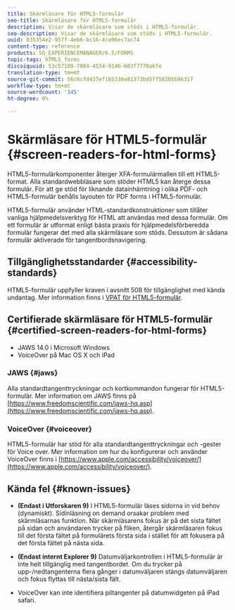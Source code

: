 ```yaml
---
title: Skärmläsare för HTML5-formulär
seo-title: Skärmläsare för HTML5-formulär
description: Visar de skärmläsare som stöds i HTML5-formulär.
seo-description: Visar de skärmläsare som stöds i HTML5-formulär.
uuid: 035354e2-957f-4eb6-bc16-4ca96ec7ac74
content-type: reference
products: SG_EXPERIENCEMANAGER/6.5/FORMS
topic-tags: hTML5_forms
discoiquuid: 53c57180-7004-4534-9146-603f7770a6fe
translation-type: tm+mt
source-git-commit: 56c6cfd437ef185336e81373bd5f758205b96317
workflow-type: tm+mt
source-wordcount: '345'
ht-degree: 0%

---
```



# Skärmläsare för HTML5-formulär {#screen-readers-for-html-forms}

HTML5-formulärkomponenter återger XFA-formulärmallen till ett HTML5-format. Alla standardwebbläsare som stöder HTML5 kan återge dessa formulär. För att ge stöd för liknande datainhämtning i olika PDF- och HTML5-formulär behålls layouten för PDF forms i HTML5-formulär.

HTML5-formulär använder HTML-standardkonstruktioner som tillåter vanliga hjälpmedelsverktyg för HTML att användas med dessa formulär. Om ett formulär är utformat enligt bästa praxis för hjälpmedelsförberedda formulär fungerar det med alla skärmläsare som stöds. Dessutom är sådana formulär aktiverade för tangentbordsnavigering.

## Tillgänglighetsstandarder {#accessibility-standards}

HTML5-formulär uppfyller kraven i avsnitt 508 för tillgänglighet med kända undantag. Mer information finns i [VPAT för HTML5-formulär](https://www.adobe.com/mena_en/accessibility/compliance/livecycle-mobile-forms-es4-section-508-vpat.html).

## Certifierade skärmläsare för HTML5-formulär {#certified-screen-readers-for-html-forms}

* JAWS 14.0 i Microsoft Windows
* VoiceOver på Mac OS X och iPad

### JAWS {#jaws}

Alla standardtangenttryckningar och kortkommandon fungerar för HTML5-formulär. Mer information om JAWS finns på [https://www.freedomscientific.com/jaws-hq.asp](https://www.freedomscientific.com/jaws-hq.asp).

### VoiceOver {#voiceover}

HTML5-formulär har stöd för alla standardtangenttryckningar och -gester för Voice over. Mer information om hur du konfigurerar och använder VoiceOver finns i [https://www.apple.com/accessibility/voiceover/](https://www.apple.com/accessibility/voiceover/).

## Kända fel {#known-issues}

* **(Endast i Utforskaren 9)** I HTML5-formulär läses sidorna in vid behov (dynamiskt). Sidinläsning on demand orsakar problem med skärmläsarnas funktion. När skärmläsarens fokus är på det sista fältet på sidan och användaren trycker på fliken, återgår skärmläsaren fokus till det första fältet på formulärets första sida i stället för att fokusera på det första fältet på nästa sida.
* **(Endast internt Explorer 9)** Datumväljarkontrollen i HTML5-formulär är inte helt tillgänglig med tangentbordet. Om du trycker på upp-/nedtangenterna flera gånger i datumväljaren stängs datumväljaren och fokus flyttas till nästa/sista fält.

* VoiceOver kan inte identifiera piltangenter på datumwidgeten på iPad safari.
